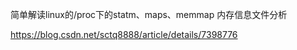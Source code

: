 

简单解读linux的/proc下的statm、maps、memmap 内存信息文件分析


https://blog.csdn.net/sctq8888/article/details/7398776